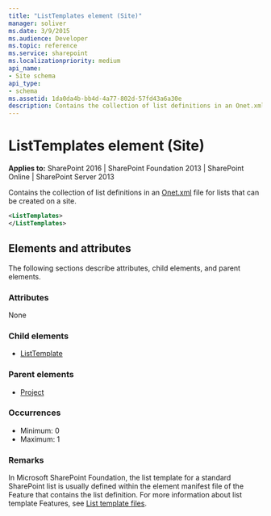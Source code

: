 ```yaml
---
title: "ListTemplates element (Site)"
manager: soliver
ms.date: 3/9/2015
ms.audience: Developer
ms.topic: reference
ms.service: sharepoint
ms.localizationpriority: medium
api_name:
- Site schema
api_type:
- schema
ms.assetid: 1da0da4b-bb4d-4a77-802d-57fd43a6a30e
description: Contains the collection of list definitions in an Onet.xml file for lists that can be created on a site. 
---
```


# ListTemplates element (Site)

**Applies to:** SharePoint 2016 | SharePoint Foundation 2013 | SharePoint Online | SharePoint Server 2013
  
Contains the collection of list definitions in an [Onet.xml](https://msdn.microsoft.com/library/b99d6657-d9ae-4135-a43c-c58cdfcdc6c1%28Office.15%29.aspx) file for lists that can be created on a site. 
  
```XML
<ListTemplates>
</ListTemplates>
```

## Elements and attributes

The following sections describe attributes, child elements, and parent elements.

### Attributes

None
   
### Child elements

- [ListTemplate](listtemplate-element-site.md)
   
### Parent elements

- [Project](project-element-site.md)
   
### Occurrences

- Minimum: 0
- Maximum: 1
   
### Remarks

In Microsoft SharePoint Foundation, the list template for a standard SharePoint list is usually defined within the element manifest file of the Feature that contains the list definition. For more information about list template Features, see [List template files](list-template-files.md).
  

